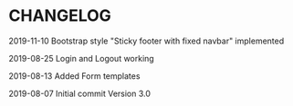 CHANGELOG
=========

2019-11-10 Bootstrap style "Sticky footer with fixed navbar" implemented

2019-08-25 Login and Logout working

2019-08-13 Added Form templates 

2019-08-07 Initial commit Version 3.0 
